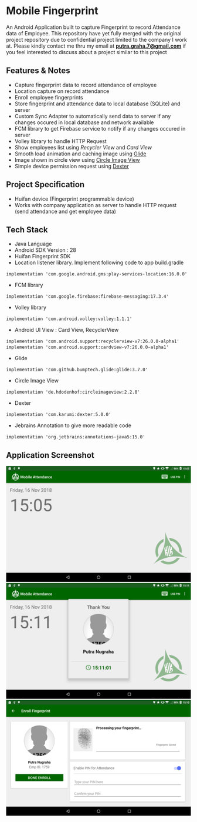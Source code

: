 # Mobile Fingerprint
An Android Application built to capture Fingerprint to record Attendance data of Employee. This repository have yet fully merged with the original project repository due to confidential project limited to the company I work at. Please kindly contact me thru my email at **putra.graha.7@gmail.com** if you feel interested to discuss about a project similar to this project
 
## Features & Notes
- Capture fingerprint data to record attendance of employee
- Location capture on record attendance
- Enroll employee fingerprints 
- Store fingerprint and attendance data to local database (SQLite) and server
- Custom Sync Adapter to automatically send data to server if any changes occured in local database and network available
- FCM library to get Firebase service to notify if any changes occured in server
- Volley library to handle HTTP Request
- Show employees list using _Recycler View_ and _Card View_
- Smooth load animation and caching image using [Glide](https://github.com/bumptech/glide)
- Image shown in circle view using [Circle Image View](https://github.com/hdodenhof/CircleImageView)
- Simple device permission request using [Dexter](https://github.com/Karumi/Dexter)

## Project Specification
- Huifan device (Fingerprint programmable device)
- Works with company application as server to handle HTTP request (send attendance and get employee data)

## Tech Stack
- Java Language
- Android SDK Version : 28
- Huifan Fingerprint SDK
- Location listener library. Implement following code to app build.gradle
```
implementation 'com.google.android.gms:play-services-location:16.0.0'
```
- FCM library
```
implementation 'com.google.firebase:firebase-messaging:17.3.4'
```
- Volley library
```
implementation 'com.android.volley:volley:1.1.1'
```
- Android UI View : Card View, RecyclerView
```
implementation 'com.android.support:recyclerview-v7:26.0.0-alpha1'
implementation 'com.android.support:cardview-v7:26.0.0-alpha1'
```
- Glide
```
implementation 'com.github.bumptech.glide:glide:3.7.0'
```
- Circle Image View
```
implementation 'de.hdodenhof:circleimageview:2.2.0'
```
- Dexter
```
implementation 'com.karumi:dexter:5.0.0'
```
- Jebrains Annotation to give more readable code
```
implementation 'org.jetbrains:annotations-java5:15.0'
```

## Application Screenshot
<img src="app/src/main/res/drawable/AttendancePage.png" style="width: 800px; height: 694;" />
<img src="app/src/main/res/drawable/AttendanceSuccess.png" style="width: 800px; height: 694;" />
<img src="app/src/main/res/drawable/EnrollEmployeePage.png" style="width: 800px; height: 694;" />